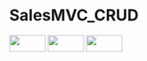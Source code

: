 # SalesMVC_CRUD


<img width="65" height="30" src ="https://img.shields.io/badge/C%23-239120?style=for-the-badge&logo=c-sharp&logoColor=white" />  <img width="65" height="30" src ="https://img.shields.io/badge/.NET-5C2D91?style=for-the-badge&logo=.net&logoColor=white" /> <img width="65" height="30" src ="https://img.shields.io/badge/Microsoft_SQL_Server-CC2927?style=for-the-badge&logo=microsoft-sql-server&logoColor=white" />  
